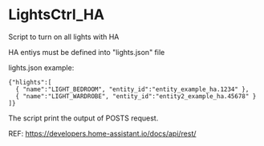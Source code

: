 # LightsCtrl_HA
Script to turn on all lights with HA

HA entiys must be defined into "lights.json" file

lights.json example:

```
{"hlights":[
  { "name":"LIGHT_BEDROOM", "entity_id":"entity_example_ha.1234" },
  { "name":"LIGHT_WARDROBE", "entity_id":"entity2_example_ha.45678" }
]}

```
The script print the output of POSTS request.

REF:
https://developers.home-assistant.io/docs/api/rest/
